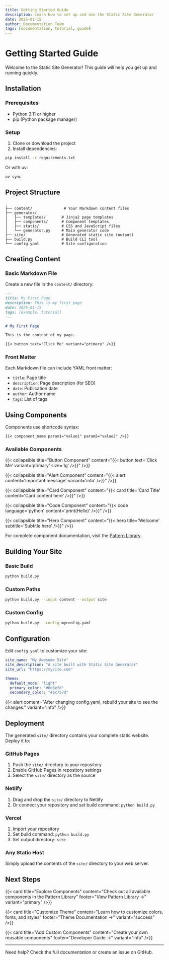 ```yaml
---
title: Getting Started Guide
description: Learn how to set up and use the Static Site Generator
date: 2025-01-15
author: Documentation Team
tags: [documentation, tutorial, guide]
---
```


# Getting Started Guide

Welcome to the Static Site Generator! This guide will help you get up and running quickly.

## Installation

### Prerequisites

- Python 3.11 or higher
- pip (Python package manager)

### Setup

1. Clone or download the project
2. Install dependencies:

```bash
pip install -r requirements.txt
```

Or with uv:

```bash
uv sync
```

## Project Structure

```
.
├── content/              # Your Markdown content files
├── generator/
│   ├── templates/       # Jinja2 page templates
│   ├── components/      # Component templates
│   ├── static/          # CSS and JavaScript files
│   └── generator.py     # Main generator code
├── site/                # Generated static site (output)
├── build.py             # Build CLI tool
└── config.yaml          # Site configuration
```

## Creating Content

### Basic Markdown File

Create a new file in the `content/` directory:

```markdown
---
title: My First Page
description: This is my first page
date: 2025-01-15
tags: [example, tutorial]
---

# My First Page

This is the content of my page.

{{< button text="Click Me" variant="primary" />}}
```

### Front Matter

Each Markdown file can include YAML front matter:

- `title`: Page title
- `description`: Page description (for SEO)
- `date`: Publication date
- `author`: Author name
- `tags`: List of tags

## Using Components

Components use shortcode syntax:

```markdown
{{< component_name param1="value1" param2="value2" />}}
```

### Available Components

{{< collapsible title="Button Component" content="{{< button text='Click Me' variant='primary' size='lg' />}}" />}}

{{< collapsible title="Alert Component" content="{{< alert content='Important message' variant='info' />}}" />}}

{{< collapsible title="Card Component" content="{{< card title='Card Title' content='Card content here' />}}" />}}

{{< collapsible title="Code Component" content="{{< code language='python' content='print(Hello)' />}}" />}}

{{< collapsible title="Hero Component" content="{{< hero title='Welcome' subtitle='Subtitle here' />}}" />}}

For complete component documentation, visit the [Pattern Library](/pattern-library/).

## Building Your Site

### Basic Build

```bash
python build.py
```

### Custom Paths

```bash
python build.py --input content --output site
```

### Custom Config

```bash
python build.py --config myconfig.yaml
```

## Configuration

Edit `config.yaml` to customize your site:

```yaml
site_name: "My Awesome Site"
site_description: "A site built with Static Site Generator"
site_url: "https://mysite.com"

theme:
  default_mode: "light"
  primary_color: "#0d6efd"
  secondary_color: "#6c757d"
```

{{< alert content="After changing config.yaml, rebuild your site to see the changes." variant="info" />}}

## Deployment

The generated `site/` directory contains your complete static website. Deploy it to:

### GitHub Pages

1. Push the `site/` directory to your repository
2. Enable GitHub Pages in repository settings
3. Select the `site/` directory as the source

### Netlify

1. Drag and drop the `site/` directory to Netlify
2. Or connect your repository and set build command: `python build.py`

### Vercel

1. Import your repository
2. Set build command: `python build.py`
3. Set output directory: `site`

### Any Static Host

Simply upload the contents of the `site/` directory to your web server.

## Next Steps

{{< card title="Explore Components" content="Check out all available components in the Pattern Library" footer="View Pattern Library →" variant="primary" />}}

{{< card title="Customize Theme" content="Learn how to customize colors, fonts, and styles" footer="Theme Documentation →" variant="success" />}}

{{< card title="Add Custom Components" content="Create your own reusable components" footer="Developer Guide →" variant="info" />}}

---

Need help? Check the full documentation or create an issue on GitHub.
